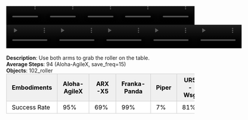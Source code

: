<!DOCTYPE html>
<html lang="en">
<body>
    <div style="display: flex;">
        <video src="./task_video_clean/grab_roller/aloha-agilex_head.mp4" controls loop muted autoplay style="width: 20.0%;"></video>
        <video src="./task_video_clean/grab_roller/franka-panda_head.mp4" controls loop muted autoplay style="width: 20.0%;"></video>
        <video src="./task_video_clean/grab_roller/ARX-X5_head.mp4" controls loop muted autoplay style="width: 20.0%;"></video>
        <video src="./task_video_clean/grab_roller/piper_head.mp4" controls loop muted autoplay style="width: 20.0%;"></video>
        <video src="./task_video_clean/grab_roller/ur5-wsg_head.mp4" controls loop muted autoplay style="width: 20.0%;"></video>
    </div>
    <div style="display: flex;">
        <video src="./task_video_clean/grab_roller/aloha-agilex_world.mp4" controls loop muted autoplay style="width: 25%;"></video>
        <video src="./task_video_clean/grab_roller/franka-panda_world.mp4" controls loop muted autoplay style="width: 25%;"></video>
        <video src="./task_video_clean/grab_roller/ARX-X5_world.mp4" controls loop muted autoplay style="width: 25%;"></video>
        <video src="./task_video_clean/grab_roller/piper_world.mp4" controls loop muted autoplay style="width: 25%;"></video>
        <video src="./task_video_clean/grab_roller/ur5-wsg_world.mp4" controls loop muted autoplay style="width: 25%;"></video>
    </div>
    <br><b>Description</b>: Use both arms to grab the roller on the table.<br>
    <b>Average Steps</b>: 94 (Aloha-AgileX, save_freq=15)<br>
    <b>Objects</b>: 102_roller<br>
    <table style="margin:0 auto;border-collapse:collapse;width:auto;min-width:180px;background-color:white;">
        <thead>
            <tr style="background:#f0f0f0;">
                <th style="border:1px solid #ccc;padding:6px 14px;color:black;">Embodiments</th>
                <th style="border:1px solid #ccc;padding:6px 14px;color:black;">Aloha-AgileX</th>
                <th style="border:1px solid #ccc;padding:6px 14px;color:black;">ARX-X5</th>
                <th style="border:1px solid #ccc;padding:6px 14px;color:black;">Franka-Panda</th>
                <th style="border:1px solid #ccc;padding:6px 14px;color:black;">Piper</th>
                <th style="border:1px solid #ccc;padding:6px 14px;color:black;">UR5-Wsg</th>
            </tr>
        </thead>
        <tbody>
            <tr style="background:white;">
                <td style="border:1px solid #ccc;padding:6px 14px;color:black;">Success Rate</td>
                <td style="border:1px solid #ccc;padding:6px 14px;color:black;">95%</td>
                <td style="border:1px solid #ccc;padding:6px 14px;color:black;">69%</td>
                <td style="border:1px solid #ccc;padding:6px 14px;color:black;">99%</td>
                <td style="border:1px solid #ccc;padding:6px 14px;color:black;">7%</td>
                <td style="border:1px solid #ccc;padding:6px 14px;color:black;">81%</td>
            </tr>
        </tbody>
    </table>
</body>
</html>
